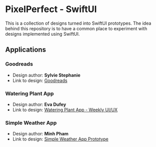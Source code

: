 # PixelPerfect - SwiftUI

This is a collection of designs turned into SwiftUI prototypes. The idea behind this repository is to have a common place to experiment with designs implemented using SwiftUI.

## Applications

### Goodreads
- Design author: **Sylvie Stephanie**
- Link to design: [Goodreads](https://medium.muz.li/goodreads-app-ux-case-study-2e63214fc005)

### Watering Plant App
- Design author: **Eva Dufey**
- Link to design: [Watering Plant App - Weekly UI/UX](https://dribbble.com/shots/5939169-Watering-Plant-App-Weekly-UI-UX)

### Simple Weather App
- Design author: **Minh Pham**
- Link to design: [Simple Weather App Prototype](https://dribbble.com/shots/14153317-simple-weather-app-prototype)
